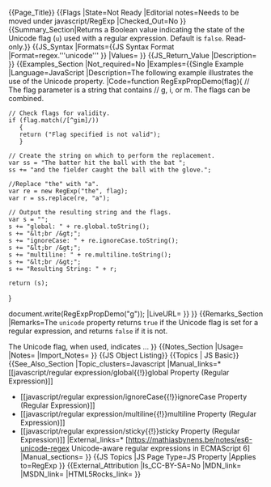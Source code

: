 {{Page_Title}}
{{Flags
|State=Not Ready
|Editorial notes=Needs to be moved under javascript/RegExp
|Checked_Out=No
}}
{{Summary_Section|Returns a Boolean value indicating the state of the Unicode flag (<code>u</code>) used with a regular expression. Default is <code>false</code>. Read-only.}}
{{JS_Syntax
|Formats={{JS Syntax Format
|Format=regex.'''unicode'''
}}
|Values=
}}
{{JS_Return_Value
|Description=
}}
{{Examples_Section
|Not_required=No
|Examples={{Single Example
|Language=JavaScript
|Description=The following example illustrates the use of the Unicode property.
|Code=function RegExpPropDemo(flag){
    // The flag parameter is a string that contains
    // g, i, or m.  The flags can be combined.
 
    // Check flags for validity.
    if (flag.match(/[^gim]/))
       {
       return ("Flag specified is not valid");
       }
 
    // Create the string on which to perform the replacement.
    var ss = "The batter hit the ball with the bat ";
    ss += "and the fielder caught the ball with the glove.";
 
    //Replace "the" with "a".
    var re = new RegExp("the", flag);
    var r = ss.replace(re, "a");        
 
    // Output the resulting string and the flags.
    var s = "";
    s += "global: " + re.global.toString();
    s += "&lt;br /&gt;";
    s += "ignoreCase: " + re.ignoreCase.toString();
    s += "&lt;br /&gt;";
    s += "multiline: " + re.multiline.toString();
    s += "&lt;br /&gt;";
    s += "Resulting String: " + r;
 
    return (s);
 }
 
 document.write(RegExpPropDemo("g"));
|LiveURL=
}}
}}
{{Remarks_Section
|Remarks=The <code>unicode</code> property returns <code>true</code> if the Unicode flag is set for a regular expression, and returns <code>false</code> if it is not.

The Unicode flag, when used, indicates …
}}
{{Notes_Section
|Usage=
|Notes=
|Import_Notes=
}}
{{JS Object Listing}}
{{Topics | JS Basic}}
{{See_Also_Section
|Topic_clusters=Javascript
|Manual_links=* [[javascript/regular expression/global{{!}}global Property (Regular Expression)]]
* [[javascript/regular expression/ignoreCase{{!}}ignoreCase Property (Regular Expression)]]
* [[javascript/regular expression/multiline{{!}}multiline Property (Regular Expression)]]
* [[javascript/regular expression/sticky{{!}}sticky Property (Regular Expression)]]
|External_links=* [https://mathiasbynens.be/notes/es6-unicode-regex Unicode-aware regular expressions in ECMAScript 6]
|Manual_sections=
}}
{{JS Topics
|JS Page Type=JS Property
|Applies to=RegExp
}}
{{External_Attribution
|Is_CC-BY-SA=No
|MDN_link=
|MSDN_link=
|HTML5Rocks_link=
}}